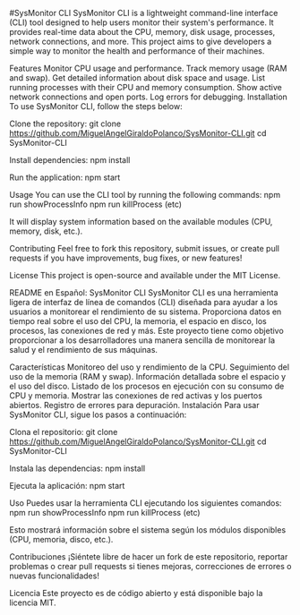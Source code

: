 #SysMonitor CLI
SysMonitor CLI is a lightweight command-line interface (CLI) tool designed to help users monitor their system's performance. It provides real-time data about the CPU, memory, disk usage, processes, network connections, and more. This project aims to give developers a simple way to monitor the health and performance of their machines.

Features
Monitor CPU usage and performance.
Track memory usage (RAM and swap).
Get detailed information about disk space and usage.
List running processes with their CPU and memory consumption.
Show active network connections and open ports.
Log errors for debugging.
Installation
To use SysMonitor CLI, follow the steps below:

Clone the repository:
git clone https://github.com/MiguelAngelGiraldoPolanco/SysMonitor-CLI.git
cd SysMonitor-CLI

Install dependencies:
npm install

Run the application:
npm start

Usage
You can use the CLI tool by running the following commands:
npm run showProcessInfo
npm run killProcess
(etc)

It will display system information based on the available modules (CPU, memory, disk, etc.).

Contributing
Feel free to fork this repository, submit issues, or create pull requests if you have improvements, bug fixes, or new features!

License
This project is open-source and available under the MIT License.

README en Español:
SysMonitor CLI
SysMonitor CLI es una herramienta ligera de interfaz de línea de comandos (CLI) diseñada para ayudar a los usuarios a monitorear el rendimiento de su sistema. Proporciona datos en tiempo real sobre el uso del CPU, la memoria, el espacio en disco, los procesos, las conexiones de red y más. Este proyecto tiene como objetivo proporcionar a los desarrolladores una manera sencilla de monitorear la salud y el rendimiento de sus máquinas.

Características
Monitoreo del uso y rendimiento de la CPU.
Seguimiento del uso de la memoria (RAM y swap).
Información detallada sobre el espacio y el uso del disco.
Listado de los procesos en ejecución con su consumo de CPU y memoria.
Mostrar las conexiones de red activas y los puertos abiertos.
Registro de errores para depuración.
Instalación
Para usar SysMonitor CLI, sigue los pasos a continuación:

Clona el repositorio:
git clone https://github.com/MiguelAngelGiraldoPolanco/SysMonitor-CLI.git
cd SysMonitor-CLI

Instala las dependencias:
npm install

Ejecuta la aplicación:
npm start

Uso
Puedes usar la herramienta CLI ejecutando los siguientes comandos:
npm run showProcessInfo
npm run killProcess
(etc)

Esto mostrará información sobre el sistema según los módulos disponibles (CPU, memoria, disco, etc.).

Contribuciones
¡Siéntete libre de hacer un fork de este repositorio, reportar problemas o crear pull requests si tienes mejoras, correcciones de errores o nuevas funcionalidades!

Licencia
Este proyecto es de código abierto y está disponible bajo la licencia MIT.

